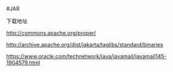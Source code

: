 #JAR

下载地址

http://commons.apache.org/proper/

http://archive.apache.org/dist/jakarta/taglibs/standard/binaries


https://www.oracle.com/technetwork/java/javamail/javamail145-1904579.html
